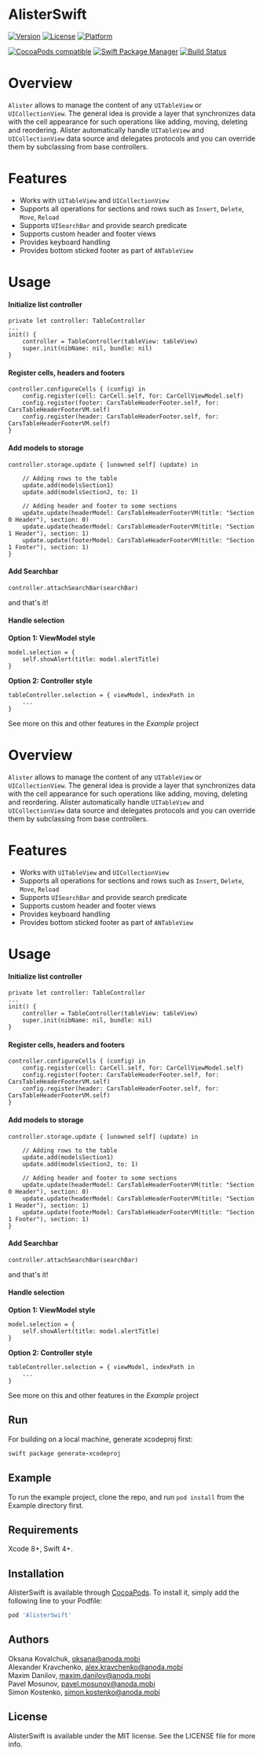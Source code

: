 # AlisterSwift

[![Version](https://img.shields.io/cocoapods/v/Alister.svg?style=flat)](https://cocoapods.org/pods/AlisterSwift)
[![License](https://img.shields.io/cocoapods/l/Alister.svg?style=flat)](https://cocoapods.org/pods/AlisterSwift)
[![Platform](https://img.shields.io/cocoapods/p/Alister.svg?style=flat)](https://cocoapods.org/pods/AlisterSwift)

[![CocoaPods compatible](https://img.shields.io/cocoapods/v/AlisterSwift.svg)](https://cocoapods.org/pods/AlisterSwift)
[![Swift Package Manager](https://img.shields.io/badge/Swift%20Package%20Manager-compatible-brightgreen.svg)](https://github.com/apple/swift-package-manager)
[![Build Status](https://api.travis-ci.org/anodamobi/AlisterSwift.svg?branch=master)](https://travis-ci.org/anodamobi/AlisterSwift)

# Overview
`Alister` allows to manage the content of any `UITableView` or `UICollectionView`.
The general idea is provide a layer that synchronizes data with the cell appearance for such operations like adding, moving, deleting and reordering.
Alister automatically handle `UITableView` and `UICollectionView` data source and delegates protocols and you can override them by subclassing from base controllers.

# Features
- Works with `UITableView` and `UICollectionView`
- Supports all operations for sections and rows such as `Insert`, `Delete`, `Move`, `Reload`
- Supports `UISearchBar` and provide search predicate
- Supports custom header and footer views
- Provides keyboard handling
- Provides bottom sticked footer as part of `ANTableView`

# Usage
#### Initialize list controller
```
private let controller: TableController
...
init() {
	controller = TableController(tableView: tableView)
	super.init(nibName: nil, bundle: nil)
}
```

#### Register cells, headers and footers

```
controller.configureCells { (config) in
	config.register(cell: CarCell.self, for: CarCellViewModel.self)
	config.register(footer: CarsTableHeaderFooter.self, for: CarsTableHeaderFooterVM.self)
	config.register(header: CarsTableHeaderFooter.self, for: CarsTableHeaderFooterVM.self)
}
```

#### Add models to storage
```
controller.storage.update { [unowned self] (update) in

	// Adding rows to the table
	update.add(modelsSection1)
	update.add(modelsSection2, to: 1)

	// Adding header and footer to some sections
	update.update(headerModel: CarsTableHeaderFooterVM(title: "Section 0 Header"), section: 0)
	update.update(headerModel: CarsTableHeaderFooterVM(title: "Section 1 Header"), section: 1)
	update.update(footerModel: CarsTableHeaderFooterVM(title: "Section 1 Footer"), section: 1)
}
```

#### Add Searchbar
```
controller.attachSearchBar(searchBar)
```
and that's it!

#### Handle selection
**Option 1: ViewModel style**
```
model.selection = {
	self.showAlert(title: model.alertTitle)
}
```

**Option 2: Controller style**
```
tableController.selection = { viewModel, indexPath in
	...
}
```
See more on this and other features in the *Example* project

# Overview
`Alister` allows to manage the content of any `UITableView` or `UICollectionView`.
The general idea is provide a layer that synchronizes data with the cell appearance for such operations like adding, moving, deleting and reordering.
Alister automatically handle `UITableView` and `UICollectionView` data source and delegates protocols and you can override them by subclassing from base controllers.

# Features
- Works with `UITableView` and `UICollectionView`
- Supports all operations for sections and rows such as `Insert`, `Delete`, `Move`, `Reload`
- Supports `UISearchBar` and provide search predicate
- Supports custom header and footer views
- Provides keyboard handling
- Provides bottom sticked footer as part of `ANTableView`

# Usage
#### Initialize list controller
```
private let controller: TableController
...
init() {
    controller = TableController(tableView: tableView)
    super.init(nibName: nil, bundle: nil)
}
```

#### Register cells, headers and footers

```
controller.configureCells { (config) in
    config.register(cell: CarCell.self, for: CarCellViewModel.self)
    config.register(footer: CarsTableHeaderFooter.self, for: CarsTableHeaderFooterVM.self)
    config.register(header: CarsTableHeaderFooter.self, for: CarsTableHeaderFooterVM.self)
}
```

#### Add models to storage
```
controller.storage.update { [unowned self] (update) in

    // Adding rows to the table
    update.add(modelsSection1)
    update.add(modelsSection2, to: 1)

    // Adding header and footer to some sections
    update.update(headerModel: CarsTableHeaderFooterVM(title: "Section 0 Header"), section: 0)
    update.update(headerModel: CarsTableHeaderFooterVM(title: "Section 1 Header"), section: 1)
    update.update(footerModel: CarsTableHeaderFooterVM(title: "Section 1 Footer"), section: 1)
}
```

#### Add Searchbar
```
controller.attachSearchBar(searchBar)
```
and that's it!

#### Handle selection
**Option 1: ViewModel style**
```
model.selection = {
    self.showAlert(title: model.alertTitle)
}
```

**Option 2: Controller style**
```
tableController.selection = { viewModel, indexPath in
    ...
}
```
See more on this and other features in the *Example* project

## Run

For building on a local machine, generate xcodeproj first:
```ruby
swift package generate-xcodeproj
```

## Example

To run the example project, clone the repo, and run `pod install` from the Example directory first.

## Requirements
Xcode 8+, Swift 4+.

## Installation

AlisterSwift is available through [CocoaPods](https://cocoapods.org). To install
it, simply add the following line to your Podfile:

```ruby
pod 'AlisterSwift'
```

## Authors

Oksana Kovalchuk, oksana@anoda.mobi <br>
Alexander Kravchenko, alex.kravchenko@anoda.mobi <br>
Maxim Danilov, maxim.danilov@anoda.mobi <br>
Pavel Mosunov, pavel.mosunov@anoda.mobi <br>
Simon Kostenko, simon.kostenko@anoda.mobi

## License

AlisterSwift is available under the MIT license. See the LICENSE file for more info.
